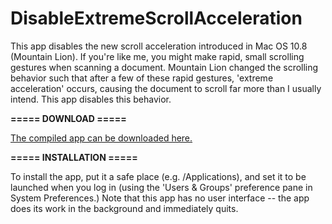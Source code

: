 DisableExtremeScrollAcceleration
================================

This app disables the new scroll acceleration introduced in Mac OS 10.8 (Mountain Lion). If you're like me, you might make rapid, small scrolling gestures when scanning a document. Mountain Lion changed the scrolling behavior such that after a few of these rapid gestures, 'extreme acceleration' occurs, causing the document to scroll far more than I usually intend. This app disables this behavior.

__===== DOWNLOAD =====__

[The compiled app can be downloaded here.](https://github.com/downloads/davekeck/DisableExtremeScrollAcceleration/DisableExtremeScrollAcceleration.zip)

__===== INSTALLATION =====__

To install the app, put it a safe place (e.g. /Applications), and set it to be launched when you log in (using the 'Users & Groups' preference pane in System Preferences.) Note that this app has no user interface -- the app does its work in the background and immediately quits.